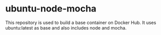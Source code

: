 # ubuntu-node-mocha

This repository is used to build a base container on Docker Hub. It uses ubuntu:latest as base and also includes node and mocha.
